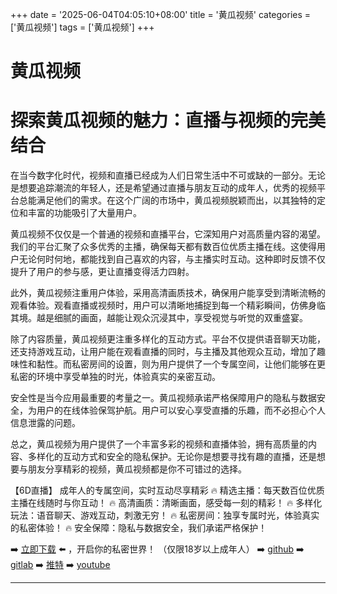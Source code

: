 +++
date = '2025-06-04T04:05:10+08:00'
title = '黄瓜视频'
categories = ['黄瓜视频']
tags = ['黄瓜视频']
+++

# 黄瓜视频

# 探索黄瓜视频的魅力：直播与视频的完美结合

在当今数字化时代，视频和直播已经成为人们日常生活中不可或缺的一部分。无论是想要追踪潮流的年轻人，还是希望通过直播与朋友互动的成年人，优秀的视频平台总能满足他们的需求。在这个广阔的市场中，黄瓜视频脱颖而出，以其独特的定位和丰富的功能吸引了大量用户。

黄瓜视频不仅仅是一个普通的视频和直播平台，它深知用户对高质量内容的渴望。我们的平台汇聚了众多优秀的主播，确保每天都有数百位优质主播在线。这使得用户无论何时何地，都能找到自己喜欢的内容，与主播实时互动。这种即时反馈不仅提升了用户的参与感，更让直播变得活力四射。

此外，黄瓜视频注重用户体验，采用高清画质技术，确保用户能享受到清晰流畅的观看体验。观看直播或视频时，用户可以清晰地捕捉到每一个精彩瞬间，仿佛身临其境。越是细腻的画面，越能让观众沉浸其中，享受视觉与听觉的双重盛宴。

除了内容质量，黄瓜视频更注重多样化的互动方式。平台不仅提供语音聊天功能，还支持游戏互动，让用户能在观看直播的同时，与主播及其他观众互动，增加了趣味性和黏性。而私密房间的设置，则为用户提供了一个专属空间，让他们能够在更私密的环境中享受单独的时光，体验真实的亲密互动。

安全性是当今应用最重要的考量之一。黄瓜视频承诺严格保障用户的隐私与数据安全，为用户的在线体验保驾护航。用户可以安心享受直播的乐趣，而不必担心个人信息泄露的问题。

总之，黄瓜视频为用户提供了一个丰富多彩的视频和直播体验，拥有高质量的内容、多样化的互动方式和安全的隐私保护。无论你是想要寻找有趣的直播，还是想要与朋友分享精彩的视频，黄瓜视频都是你不可错过的选择。

【6D直播】
成年人的专属空间，实时互动尽享精彩
🔥 精选主播：每天数百位优质主播在线随时与你互动！
🔥 高清画质：清晰画面，感受每一刻的精彩！
🔥 多样化玩法：语音聊天、游戏互动，刺激无穷！
🔥 私密房间：独享专属时光，体验真实的私密体验！
🔥 安全保障：隐私与数据安全，我们承诺严格保护！

➡️ [立即下载](https://down123.s3.ap-east-1.amazonaws.com/down/down.html?channelCode=blog) ⬅️ ，开启你的私密世界！
（仅限18岁以上成年人）
➡️ [github](https://aldult-live.github.io/)
➡️ [gitlab](https://seo-09598d.gitlab.io/)
➡️ [推特](https://x.com/wegame33)
➡️ [youtube](https://www.youtube.com/@6Dlive)

---
